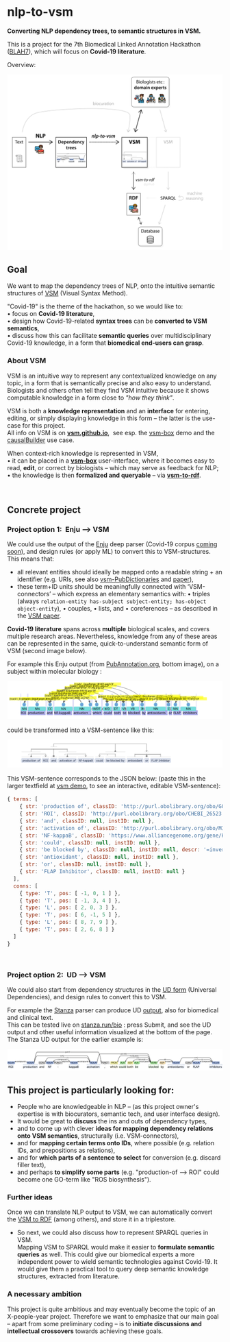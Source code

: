 # nlp-to-vsm
**Converting NLP dependency trees, to semantic structures in VSM.**

This is a project for the 7th Biomedical Linked Annotation Hackathon ([BLAH7](https://blah7.linkedannotation.org)), which will focus on **Covid-19 literature**.

Overview:

<img src="img/nlp-vsm-etc.svg">


## Goal
We want to map the dependency trees of NLP, onto the intuitive semantic structures of [VSM](https://vsm.github.io) (Visual Syntax Method).

"Covid-19" is the theme of the hackathon, so we would like to:  
• focus on **Covid-19 literature**,  
• design how Covid-19-related **syntax trees** can be **converted to VSM semantics**,  
• discuss how this can facilitate **semantic queries** over multidisciplinary Covid-19 knowledge, in a form that **biomedical end-users can grasp**.

### About VSM
VSM is an intuitive way to represent any contextualized knowledge on any topic, in a form that is semantically precise and also easy to understand. Biologists and others often tell they find VSM intuitive because it shows computable knowledge in a form close to _"how they think"_.

VSM is both a **knowledge representation** and an **interface** for entering, editing, or simply displaying knowledge in this form – the latter is the use-case for this project.  
All info on VSM is on [**vsm.github.io**](https://vsm.github.io), &nbsp;see esp. the [vsm-box](https://vsm.github.io/demo) demo and the [causalBuilder](https://mi2cast.github.io/causalBuilder) use case.

When context-rich knowledge is represented in VSM,  
• it can be placed in a [**vsm-box**](https://github.com/vsm/vsm-box) user-interface, where it becomes easy to read, **edit**, or correct by biologists – which may serve as feedback for NLP;  
• the knowledge is then **formalized and queryable** – via [**vsm-to-rdf**](https://github.com/vsm/vsm-to-rdf).


<br>

## Concrete project

### Project option 1:&nbsp; Enju –> VSM

We could use the output of the [Enju](https://mynlp.is.s.u-tokyo.ac.jp/enju) deep parser (Covid-19 corpus [coming soon](http://pubannotation.org/projects/LitCovid-sample-docs)), and design rules (or apply ML) to convert this to VSM-structures.  
This means that:
- all relevant entities should ideally be mapped onto a readable string + an identifier (e.g. URIs, see also [vsm-PubDictionaries](https://github.com/UniBioDicts/vsm-pubdictionaries) and  [paper](https://doi.org/10.37044/osf.io/gzfa8)),
- these term+ID units should be meaningfully connected with ‘VSM-connectors’ – which express an elementary semantics with: • triples (always `relation-entity has-subject subject-entity; has-object object-entity`), • couples, • lists, and • coreferences – as described in the [VSM paper](https://www.preprints.org/manuscript/202007.0486).

**Covid-19 literature** spans across **multiple** biological scales, and covers multiple research areas. Nevertheless, knowledge from any of these areas can be represented in the same, quick-to-understand semantic form of VSM (second image below).

For example this Enju output (from [PubAnnotation.org](http://www.pubannotation.org), bottom image), on a subject within molecular biology :

<img src="img/enju.svg">

could be transformed into a VSM-sentence like this:

<img src="img/vsm.svg">


<br>

This VSM-sentence corresponds to the JSON below: (paste this in the larger textfield at [vsm demo](https://vsm.github.io/demo), to see an interactive, editable VSM-sentence):
<!-- Maybe someday this link will autofill it: https://vsm.github.io/demo?v=%7B%20terms%3A%20%5B%0A%20%20%20%20%7B%20str%3A%20%27production%20of%27%2C%20style%3A%20%27i11-13%27%2C%20classID%3A%20null%2C%20instID%3A%20null%20%7D%2C%0A%20%20%20%20%7B%20str%3A%20%27ROI%27%2C%20classID%3A%20null%2C%20instID%3A%20null%20%7D%2C%0A%20%20%20%20%7B%20str%3A%20%27and%27%2C%20classID%3A%20null%2C%20instID%3A%20null%2C%20descr%3A%20%27a%20set%20of%20items%27%20%7D%2C%0A%20%20%20%20%7B%20str%3A%20%27activation%20of%27%2C%20style%3A%20%27i10-13%27%2C%20classID%3A%20null%2C%20instID%3A%20null%20%7D%2C%0A%20%20%20%20%7B%20str%3A%20%27NF-kappaB%27%2C%20classID%3A%20null%2C%20instID%3A%20null%20%7D%2C%0A%20%20%20%20%7B%20str%3A%20%27could%27%2C%20classID%3A%20null%2C%20instID%3A%20null%20%7D%2C%0A%20%20%20%20%7B%20str%3A%20%27be%20blocked%20by%27%2C%20classID%3A%20null%2C%20instID%3A%20null%2C%20descr%3A%20%27%3D%5C%27is%20blocked%20by%5C%27%2C%20%3Dinverse%20of%20%5C%27blocks%5C%27%20or%20%5C%27blocking%20activity%5C%27%27%20%7D%2C%0A%20%20%20%20%7B%20str%3A%20%27antioxidant%27%2C%20classID%3A%20null%2C%20instID%3A%20null%20%7D%2C%0A%20%20%20%20%7B%20str%3A%20%27or%27%2C%20classID%3A%20null%2C%20instID%3A%20null%20%7D%2C%0A%20%20%20%20%7B%20str%3A%20%27FLAP%20Inhibitor%27%2C%20classID%3A%20null%2C%20instID%3A%20null%20%7D%0A%20%20%5D%2C%0A%20%20conns%3A%20%5B%0A%20%20%20%20%7B%20type%3A%20%27T%27%2C%20pos%3A%20%5B%20-1%2C%200%2C%201%20%5D%20%7D%2C%0A%20%20%20%20%7B%20type%3A%20%27T%27%2C%20pos%3A%20%5B%20-1%2C%203%2C%204%20%5D%20%7D%2C%0A%20%20%20%20%7B%20type%3A%20%27L%27%2C%20pos%3A%20%5B%202%2C%200%2C%203%20%5D%20%7D%2C%0A%20%20%20%20%7B%20type%3A%20%27T%27%2C%20pos%3A%20%5B%206%2C%20-1%2C%205%20%5D%20%7D%2C%0A%20%20%20%20%7B%20type%3A%20%27L%27%2C%20pos%3A%20%5B%208%2C%207%2C%209%20%5D%20%7D%2C%0A%20%20%20%20%7B%20type%3A%20%27T%27%2C%20pos%3A%20%5B%202%2C%206%2C%208%20%5D%20%7D%0A%20%20%5D%0A%7D -->
```javascript
{ terms: [
    { str: 'production of', classID: 'http://purl.obolibrary.org/obo/GO_1903409', style: 'i11-13', instID: null },
    { str: 'ROI', classID: 'http://purl.obolibrary.org/obo/CHEBI_26523', instID: null },
    { str: 'and', classID: null, instID: null },
    { str: 'activation of', classID: 'http://purl.obolibrary.org/obo/MI_2235', style: 'i10-13', instID: null },
    { str: 'NF-kappaB', classID: 'https://www.alliancegenome.org/gene/HGNC:7794', instID: null },
    { str: 'could', classID: null, instID: null },
    { str: 'be blocked by', classID: null, instID: null, descr: '=inverse of \'blocks\' or \'blocking activity\'' },
    { str: 'antioxidant', classID: null, instID: null },
    { str: 'or', classID: null, instID: null },
    { str: 'FLAP Inhibitor', classID: null, instID: null }
  ],
  conns: [
    { type: 'T', pos: [ -1, 0, 1 ] },
    { type: 'T', pos: [ -1, 3, 4 ] },
    { type: 'L', pos: [ 2, 0, 3 ] },
    { type: 'T', pos: [ 6, -1, 5 ] },
    { type: 'L', pos: [ 8, 7, 9 ] },
    { type: 'T', pos: [ 2, 6, 8 ] }
  ]
}
```

<br>

### Project option 2:&nbsp; UD –> VSM

We could also start from dependency structures in the [UD form](https://universaldependencies.org/introduction.html) (Universal Dependencies), and design rules to convert this to VSM.

For example the [Stanza](https://stanfordnlp.github.io/stanza) parser can produce UD [output](https://stanfordnlp.github.io/stanza/depparse.html#accessing-syntactic-dependency-information), also for biomedical and clinical text.  
This can be tested live on [stanza.run/bio](http://stanza.run/bio) : press Submit, and see the UD output and other useful information visualized at the bottom of the page.  
The Stanza UD output for the earlier example is:

<img src="img/ud.svg">


<br>

## This project is particularly looking for:

- People who are knowledgeable in NLP –
  (as this project owner's expertise is with biocurators, semantic tech, and user interface design).
- It would be great to **discuss** the ins and outs of dependency types,
- and to come up with clever **ideas for mapping dependency relations onto VSM semantics**, structurally (i.e. VSM-connectors),
- and for **mapping certain terms onto IDs**, where possible (e.g. relation IDs, and prepositions as relations),
- and for **which parts of a sentence to select** for conversion (e.g. discard filler text),
- and perhaps **to simplify some parts** (e.g. "production-of --> ROI" could become one GO-term like "ROS biosynthesis").


### Further ideas

Once we can translate NLP output to VSM, we can automatically convert the [VSM to RDF](https://github.com/vsm/vsm-to-rdf) (among others), and store it in a triplestore.

- So next, we could also discuss how to represent SPARQL queries in VSM.  
Mapping VSM to SPARQL would make it easier to **formulate semantic queries** as well. This could give our biomedical experts a more independent power to wield semantic technologies against Covid-19. It would give them a practical tool to query deep semantic knowledge structures, extracted from literature.


### A necessary ambition

This project is quite ambitious and may eventually become the topic of an X-people-year project. Therefore we want to emphasize that our main goal – apart from some preliminary coding – is to **initiate discussions and intellectual crossovers** towards achieving these goals.
